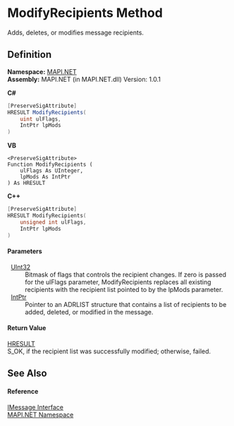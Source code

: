 # ModifyRecipients Method


Adds, deletes, or modifies message recipients.



## Definition
**Namespace:** <a href="N_MAPI_NET.md">MAPI.NET</a>  
**Assembly:** MAPI.NET (in MAPI.NET.dll) Version: 1.0.1

**C#**
``` C#
[PreserveSigAttribute]
HRESULT ModifyRecipients(
	uint ulFlags,
	IntPtr lpMods
)
```
**VB**
``` VB
<PreserveSigAttribute>
Function ModifyRecipients ( 
	ulFlags As UInteger,
	lpMods As IntPtr
) As HRESULT
```
**C++**
``` C++
[PreserveSigAttribute]
HRESULT ModifyRecipients(
	unsigned int ulFlags, 
	IntPtr lpMods
)
```



#### Parameters
<dl><dt>  <a href="https://learn.microsoft.com/dotnet/api/system.uint32" target="_blank" rel="noopener noreferrer">UInt32</a></dt><dd>Bitmask of flags that controls the recipient changes. If zero is passed for the ulFlags parameter, ModifyRecipients replaces all existing recipients with the recipient list pointed to by the lpMods parameter.</dd><dt>  <a href="https://learn.microsoft.com/dotnet/api/system.intptr" target="_blank" rel="noopener noreferrer">IntPtr</a></dt><dd>Pointer to an ADRLIST structure that contains a list of recipients to be added, deleted, or modified in the message.</dd></dl>

#### Return Value
<a href="T_MAPI_NET_HRESULT.md">HRESULT</a>  
S_OK, if the recipient list was successfully modified; otherwise, failed.

## See Also


#### Reference
<a href="T_MAPI_NET_IMessage.md">IMessage Interface</a>  
<a href="N_MAPI_NET.md">MAPI.NET Namespace</a>  
